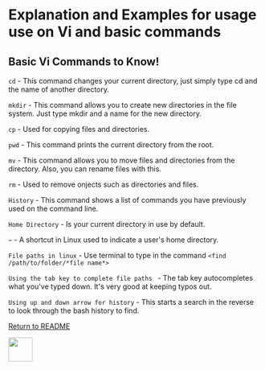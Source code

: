# Explanation and Examples for usage use on Vi and basic commands

## Basic Vi Commands to Know!

`cd` - This command changes your current directory, just simply type cd and the name of another directory.

`mkdir` - This command allows you to create new directories in the file system. Just type mkdir and a name for the new directory.

`cp` - Used for copying files and directories.

`pwd` - This command prints the current directory from the root.

`mv` - This command allows you to move files and directories from the directory. Also, you can rename files with this.

`rm` - Used to remove onjects such as directories and files.  

`History` - This command shows a list of commands you have previously used on the command line.

`Home Directory` - Is your current directory in use by default.

`~` - A shortcut in Linux used to indicate a user's home directory.

`File paths in linux` - Use terminal to type in the command `<find /path/to/folder/*file name*>`

`Using the tab key to complete file paths ` - The tab key autocompletes what you've typed down. It's very good at keeping typos out.

`Using up and down arrow for history` - This starts a search in the reverse to look through the bash history to find.

 [Return to README](https://github.com/ml644/MiniProject/blob/master/README.md)

<img src="https://github.com/ml644/MiniProject/blob/master/linux.png" width="48">

